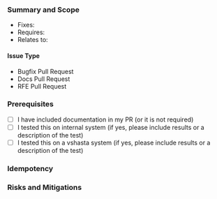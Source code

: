 ### Summary and Scope

<!--- Pick one below and delete the rest -->
<!--- Add the JIRA (WORD-NUMBER), or use a hyper-link ([WORD-NUMBER](https://jira-pro.its.hpecorp.net:8443/browse/WORD-NUMBER)). -->

- Fixes:
- Requires:
- Relates to:

#### Issue Type

<!--- Delete un-needed bullets -->

- Bugfix Pull Request
- Docs Pull Request
- RFE Pull Request

<!--- words; describe what this change is and what it is for. -->

### Prerequisites

<!--- An empty check is two brackets with a space inbetween, a checked checkbox is two brackets with an x inbetween -->
<!--- unchecked checkbox: [ ] -->
<!--- checked checkbox: [x] -->
<!--- invalid checkbox: [] -->

- [ ] I have included documentation in my PR (or it is not required)
- [ ] I tested this on internal system (if yes, please include results or a description of the test)
- [ ] I tested this on a vshasta system (if yes, please include results or a description of the test)
 
### Idempotency
 
<!--- describe testing done to verify code changes behave in an idempotent manner -->
 
### Risks and Mitigations
 
<!--- What is less risky, or more risky now - or if your mod fails is there a new risk? -->
<!---
    Example:
    
    This introduces some risk since this change also brings in a newer version of X, but otherwise the original bugfix
    is resolved and the overall risk of fatal failures is reduced.
    
    -->
